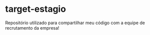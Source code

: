 # target-estagio
Repositório utilizado para compartilhar meu código com a equipe de recrutamento da empresa!
